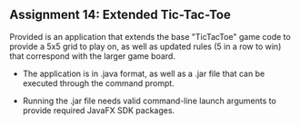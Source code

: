 ## Assignment 14: Extended Tic-Tac-Toe

Provided is an application that extends the base "TicTacToe" game code to provide a 5x5 grid to play on, as well as updated rules (5 in a row to win) that correspond with the larger game board.

* The application is in .java format, as well as a .jar file that can be executed through the command prompt.

* Running the .jar file needs valid command-line launch arguments to provide required JavaFX SDK packages. 
